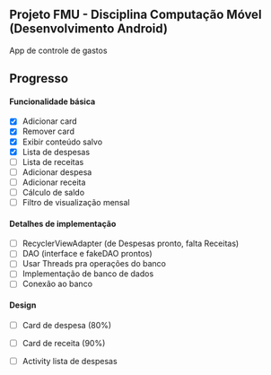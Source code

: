 ## Projeto FMU - Disciplina Computação Móvel (Desenvolvimento Android)
App de controle de gastos

## Progresso
#### Funcionalidade básica
- [X] Adicionar card
- [X] Remover card
- [X] Exibir conteúdo salvo
- [X] Lista de despesas
- [ ] Lista de receitas
- [ ] Adicionar despesa
- [ ] Adicionar receita
- [ ] Cálculo de saldo
- [ ] Filtro de visualização mensal

#### Detalhes de implementação
- [ ] RecyclerViewAdapter (de Despesas pronto, falta Receitas) 
- [ ] DAO (interface e fakeDAO prontos)
- [ ] Usar Threads pra operações do banco
- [ ] Implementação de banco de dados
- [ ] Conexão ao banco

#### Design
- [ ] Card de despesa (80%)
- [ ] Card de receita (90%)
- [ ] Activity lista de despesas
  
